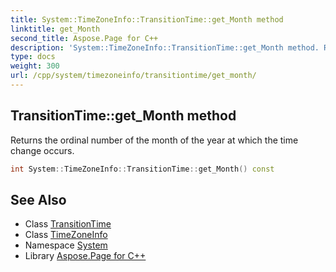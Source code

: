 ```yaml
---
title: System::TimeZoneInfo::TransitionTime::get_Month method
linktitle: get_Month
second_title: Aspose.Page for C++
description: 'System::TimeZoneInfo::TransitionTime::get_Month method. Returns the ordinal number of the month of the year at which the time change occurs in C++.'
type: docs
weight: 300
url: /cpp/system/timezoneinfo/transitiontime/get_month/
---
```

## TransitionTime::get_Month method


Returns the ordinal number of the month of the year at which the time change occurs.

```cpp
int System::TimeZoneInfo::TransitionTime::get_Month() const
```

## See Also

* Class [TransitionTime](../)
* Class [TimeZoneInfo](../../)
* Namespace [System](../../../)
* Library [Aspose.Page for C++](../../../../)
